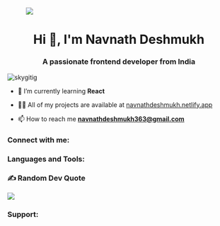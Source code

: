 <h1 align="center" style="width:100;%">
 <img src="https://user-images.githubusercontent.com/95478989/198955082-6e78ebb5-e1e4-49f9-8d32-6e5af3984dcd.gif" />
</h1>
<h1 align="center">Hi 👋, I'm Navnath Deshmukh</h1>
<h3 align="center">A passionate frontend developer from India</h3>

<p align="left"> <img src="https://komarev.com/ghpvc/?username=skygitig&label=Profile%20views&color=0e75b6&style=flat" alt="skygitig" /> </p>

<!--<p align="left"> <a href="https://github.com/ryo-ma/github-profile-trophy"><img src="https://github-profile-trophy.vercel.app/?username=skygitig" alt="skygitig" /></a> </p>-->

- 🌱 I’m currently learning **React**

- 👨‍💻 All of my projects are available at [navnathdeshmukh.netlify.app](https://navnathdeshmukh.netlify.app/)

- 📫 How to reach me **navnathdeshmukh363@gmail.com**

<h3 align="left">Connect with me:</h3>
<p align="left">
<!-- <a href="https://instagram.com/sky.git" target="blank"><img align="center" src="https://raw.githubusercontent.com/rahuldkjain/github-profile-readme-generator/master/src/images/icons/Social/instagram.svg" alt="sky.git" height="30" width="40" /></a>
<a href="https://www.youtube.com/c/skygit" target="blank"><img align="center" src="https://raw.githubusercontent.com/rahuldkjain/github-profile-readme-generator/master/src/images/icons/Social/youtube.svg" alt="skygit" height="30" width="40" /></a> -->
</p>

<h3 align="left">Languages and Tools:</h3>


### ✍️ Random Dev Quote
![](https://quotes-github-readme.vercel.app/api?type=horizontal&theme=gruvbox)



<h3 align="left">Support:</h3>
<p></a></p><br><br>
